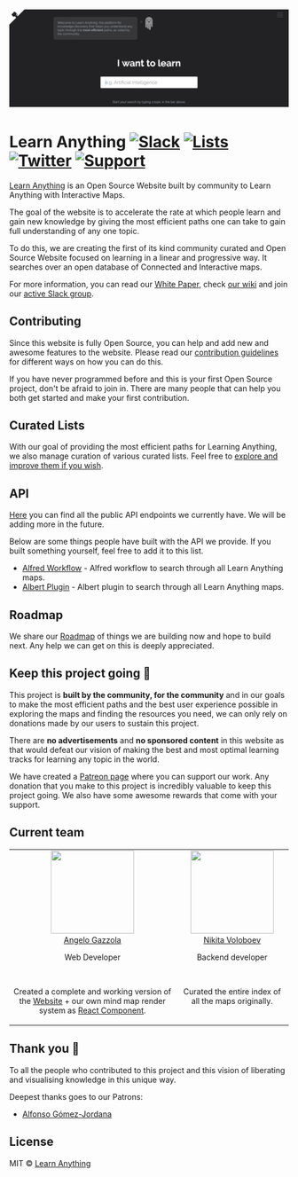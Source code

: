 # [![Learn Anything](media/header.png)](https://learn-anything.xyz/)

# Learn Anything [![Slack](https://img.shields.io/badge/chat%20on-Slack-green.svg)](https://join.slack.com/t/learnanythingxyz/shared_invite/enQtMjg1MTcxMjA4NDg2LWU0YjgxZTZmZGY5MTRlMWI3ZWJjYzNhYTg4MmE1OTRjNTQ2MjUwYWI3ZGZlZjg1MDA0OTc3ZDY3ZmMzZDc4N2I) [![Lists](https://img.shields.io/badge/Curated%20Lists-📒-blue.svg)](https://github.com/learn-anything/curated-lists#readme) [![Twitter](https://img.shields.io/twitter/follow/learnanything_.svg?style=social&label=Follow&style=flat-square)](https://twitter.com/learnanything_) [![Support](https://img.shields.io/badge/Support%20Us-💗-ff69b4.svg)](https://www.patreon.com/learnanything)

[Learn Anything](https://learn-anything.xyz/) is an Open Source Website built by community to Learn Anything with Interactive Maps.

The goal of the website is to accelerate the rate at which people learn and gain new knowledge by giving the most efficient paths one can take to gain full understanding of any one topic.

To do this, we are creating the first of its kind community curated and Open Source Website focused on learning in a linear and progressive way. It searches over an open database of Connected and Interactive maps.

For more information, you can read our [White Paper](https://github.com/learn-anything/learn-anything/wiki/White-Paper), check [our wiki](https://github.com/learn-anything/learn-anything/wiki) and join our [active Slack group](https://join.slack.com/t/learnanythingxyz/shared_invite/enQtMjg1MTcxMjA4NDg2LWU0YjgxZTZmZGY5MTRlMWI3ZWJjYzNhYTg4MmE1OTRjNTQ2MjUwYWI3ZGZlZjg1MDA0OTc3ZDY3ZmMzZDc4N2I).

## Contributing
Since this website is fully Open Source, you can help and add new and awesome features to the website. Please read our [contribution guidelines](CONTRIBUTING.md#readme) for different ways on how you can do this.

If you have never programmed before and this is your first Open Source project, don't be afraid to join in. There are many people that can help you both get started and make your first contribution.

## Curated Lists
With our goal of providing the most efficient paths for Learning Anything, we also manage curation of various curated lists. Feel free to [explore and improve them if you wish](https://github.com/learn-anything/curated-lists#readme).

## API
[Here](http://docs.learn-anything.xyz) you can find all the public API endpoints we currently have. We will be adding more in the future.

Below are some things people have built with the API we provide. If you built something yourself, feel free to add it to this list.
- [Alfred Workflow](https://github.com/nikitavoloboev/alfred-learn-anything) - Alfred workflow to search through all Learn Anything maps.
- [Albert Plugin](https://github.com/nglgzz/albert-plugins) - Albert plugin to search through all Learn Anything maps.

## Roadmap
We share our [Roadmap](https://github.com/learn-anything/learn-anything/wiki/Roadmap) of things we are building now and hope to build next. Any help we can get on this is deeply appreciated.

## Keep this project going 💜
This project is **built by the community, for the community** and in our goals to make the most efficient paths and the best user experience possible in exploring the maps and finding the resources you need, we can only rely on donations made by our users to sustain this project.

There are **no advertisements** and **no sponsored content** in this website as that would defeat our vision of making the best and most optimal learning tracks for learning any topic in the world.

We have created a [Patreon page](https://www.patreon.com/learnanything) where you can support our work. Any donation that you make to this project is incredibly valuable to keep this project going. We also have some awesome rewards that come with your support.

## Current team
<table>
  <tbody>
    <tr>
      <td align="center" valign="top">
        <img width="150" height="150" src="https://github.com/nglgzz.png?size=400">
        <br>
        <a href="https://github.com/nglgzz"> Angelo Gazzola </a>
        <p>Web Developer</p>
        <br>
        <p>Created a complete and working version of the <a href="https://learn-anything.xyz">Website</a> + our own mind map render system as <a href="https://github.com/learn-anything/react-mindmap">React Component</a>.</p>
      </td>
      <td align="center" valign="top">
        <img width="150" height="150" src="https://github.com/nikitavoloboev.png?size=400">
        <br>
        <a href="https://nikitavoloboev.xyz">Nikita Voloboev</a>
        <p>Backend developer</p>
        <br>
        <p>Curated the entire index of all the maps originally.</p>
      </td>
     </tr>
  </tbody>
</table>

## Thank you 💜
To all the people who contributed to this project and this vision of liberating and visualising knowledge in this unique way.

Deepest thanks goes to our Patrons:
- [Alfonso Gómez-Jordana](https://twitter.com/alfongj)

## License
MIT © [Learn Anything](https://learn-anything.xyz)
